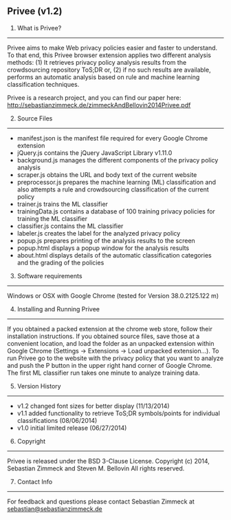 Privee (v1.2)
-------------

1. What is Privee?
------------------

Privee aims to make Web privacy policies easier and faster to understand. To that end, this Privee browser extension applies two different analysis methods: (1) It retrieves privacy policy analysis results from the crowdsourcing repository ToS;DR or, (2) if no such results are available, performs an automatic analysis based on rule and machine learning classification techniques.

Privee is a research project, and you can find our paper here: http://sebastianzimmeck.de/zimmeckAndBellovin2014Privee.pdf

2. Source Files
---------------

- manifest.json is the manifest file required for every Google Chrome extension
- jQuery.js contains the jQuery JavaScript Library v1.11.0
- background.js manages the different components of the privacy policy analysis
- scraper.js obtains the URL and body text of the current website
- preprocessor.js prepares the machine learning (ML) classification and also attempts a rule and crowdsourcing classification of the current policy
- trainer.js trains the ML classifier
- trainingData.js contains a database of 100 training privacy policies for training the ML classifier
- classifier.js contains the ML classifier
- labeler.js creates the label for the analyzed privacy policy
- popup.js prepares printing of the analysis results to the screen
- popup.html displays a popup window for the analysis results
- about.html displays details of the automatic classification categories and the grading of the policies

3. Software requirements
------------------------

Windows or OSX with Google Chrome (tested for Version 38.0.2125.122 m)

4. Installing and Running Privee
--------------------------------

If you obtained a packed extension at the chrome web store, follow their installation instructions. If you obtained source files, save those at a convenient location, and load the folder as an unpacked extension within Google Chrome (Settings -> Extensions -> Load unpacked extension...). To run Privee go to the website with the privacy policy that you want to analyze and push the P button in the upper right hand corner of Google Chrome. The first ML classifier run takes one minute to analyze training data.

5. Version History
------------------

- v1.2 changed font sizes for better display (11/13/2014)
- v1.1 added functionality to retrieve ToS;DR symbols/points for individual classifications (08/06/2014)
- v1.0 initial limited release (06/27/2014)

6. Copyright
------------

Privee is released under the BSD 3-Clause License.
Copyright (c) 2014, Sebastian Zimmeck and Steven M. Bellovin
All rights reserved.

7. Contact Info
---------------

For feedback and questions please contact Sebastian Zimmeck at sebastian@sebastianzimmeck.de